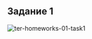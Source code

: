 ## Задание 1
![ter-homeworks-01-task1](https://github.com/user-attachments/assets/dd85e5d6-e296-4205-883c-9b1a4f930a1a)
